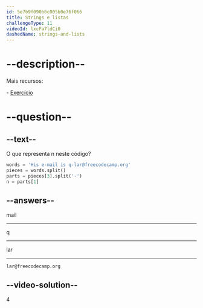 ```yaml
---
id: 5e7b9f090b6c005b0e76f066
title: Strings e listas
challengeType: 11
videoId: lxcFa7ldCi0
dashedName: strings-and-lists
---
```


# --description--

Mais recursos:

\- [Exercício](https://www.youtube.com/watch?v=-9TfJF2dwHI)

# --question--

## --text--

O que representa n neste código?

```python
words = 'His e-mail is q-lar@freecodecamp.org'
pieces = words.split()
parts = pieces[3].split('-')
n = parts[1]
```

## --answers--

mail

---

q

---

lar

---

`lar@freecodecamp.org`

## --video-solution--

4

